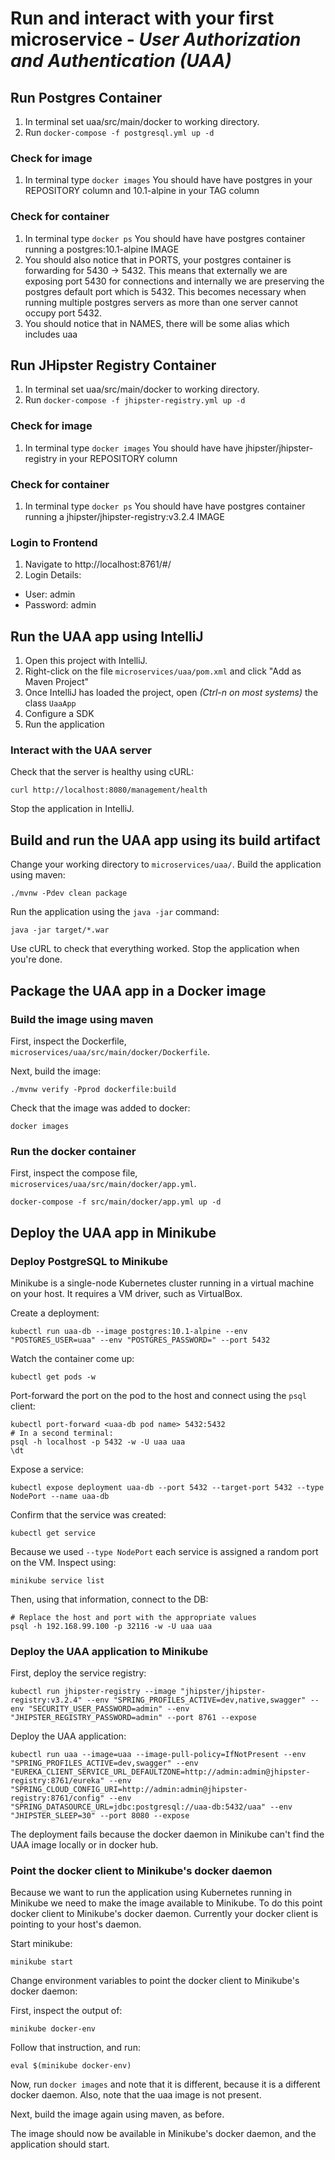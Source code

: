 # Run and interact with your first microservice - _User Authorization and Authentication (UAA)_

## Run Postgres Container
1. In terminal set uaa/src/main/docker to working directory.
2. Run `docker-compose -f postgresql.yml up -d`

### Check for image
1. In terminal type `docker images`
You should have have postgres in your REPOSITORY column and 10.1-alpine in your TAG column

### Check for container
1. In terminal type `docker ps`
You should have have postgres container running a postgres:10.1-alpine IMAGE
2. You should also notice that in PORTS, your postgres container is forwarding for 5430 -> 5432. This means that
externally we are exposing port 5430 for connections and internally we are preserving the postgres default port which is 5432.
This becomes necessary when running multiple postgres servers as more than one server cannot occupy port 5432.
3. You should notice that in NAMES, there will be some alias which includes uaa

## Run JHipster Registry Container
1. In terminal set uaa/src/main/docker to working directory.
2. Run `docker-compose -f jhipster-registry.yml up -d`

### Check for image
1. In terminal type `docker images`
You should have have jhipster/jhipster-registry in your REPOSITORY column

### Check for container
1. In terminal type `docker ps`
You should have have postgres container running a jhipster/jhipster-registry:v3.2.4 IMAGE

### Login to Frontend
1. Navigate to http://localhost:8761/#/ 
2. Login Details: 
- User: admin  
- Password: admin

## Run the UAA app using IntelliJ

1. Open this project with IntelliJ.
1. Right-click on the file `microservices/uaa/pom.xml` and click "Add as Maven Project"
1. Once IntelliJ has loaded the project, open _(Ctrl-n on most systems)_ the class `UaaApp`
1. Configure a SDK 
1. Run the application

### Interact with the UAA server

Check that the server is healthy using cURL:

    curl http://localhost:8080/management/health
    
Stop the application in IntelliJ.

## Build and run the UAA app using its build artifact

Change your working directory to `microservices/uaa/`. Build the application using maven:

    ./mvnw -Pdev clean package

Run the application using the `java -jar` command:

    java -jar target/*.war

Use cURL to check that everything worked. Stop the application when you're done.

## Package the UAA app in a Docker image

### Build the image using maven

First, inspect the Dockerfile, `microservices/uaa/src/main/docker/Dockerfile`.

Next, build the image:

    ./mvnw verify -Pprod dockerfile:build
    
Check that the image was added to docker:

    docker images

### Run the docker container

First, inspect the compose file, `microservices/uaa/src/main/docker/app.yml`.

    docker-compose -f src/main/docker/app.yml up -d

## Deploy the UAA app in Minikube

### Deploy PostgreSQL to Minikube

Minikube is a single-node Kubernetes cluster running in a virtual machine on your host. It requires a VM driver, such as
VirtualBox.

Create a deployment:

    kubectl run uaa-db --image postgres:10.1-alpine --env "POSTGRES_USER=uaa" --env "POSTGRES_PASSWORD=" --port 5432

Watch the container come up:

    kubectl get pods -w

Port-forward the port on the pod to the host and connect using the `psql` client:

    kubectl port-forward <uaa-db pod name> 5432:5432
    # In a second terminal:
    psql -h localhost -p 5432 -w -U uaa uaa 
    \dt

Expose a service:

    kubectl expose deployment uaa-db --port 5432 --target-port 5432 --type NodePort --name uaa-db

Confirm that the service was created:

    kubectl get service

Because we used `--type NodePort` each service is assigned a random port on the VM. Inspect using:

    minikube service list 

Then, using that information, connect to the DB:

    # Replace the host and port with the appropriate values
    psql -h 192.168.99.100 -p 32116 -w -U uaa uaa

### Deploy the UAA application to Minikube

First, deploy the service registry:

    kubectl run jhipster-registry --image "jhipster/jhipster-registry:v3.2.4" --env "SPRING_PROFILES_ACTIVE=dev,native,swagger" --env "SECURITY_USER_PASSWORD=admin" --env "JHIPSTER_REGISTRY_PASSWORD=admin" --port 8761 --expose
    
Deploy the UAA application:

    kubectl run uaa --image=uaa --image-pull-policy=IfNotPresent --env "SPRING_PROFILES_ACTIVE=dev,swagger" --env "EUREKA_CLIENT_SERVICE_URL_DEFAULTZONE=http://admin:admin@jhipster-registry:8761/eureka" --env "SPRING_CLOUD_CONFIG_URI=http://admin:admin@jhipster-registry:8761/config" --env "SPRING_DATASOURCE_URL=jdbc:postgresql://uaa-db:5432/uaa" --env "JHIPSTER_SLEEP=30" --port 8080 --expose

The deployment fails because the docker daemon in Minikube can't find the UAA image locally or in docker hub.

### Point the docker client to Minikube's docker daemon

Because we want to run the application using Kubernetes running in Minikube we need to make the image 
available to Minikube. To do this point docker client to Minikube's docker daemon. Currently your docker client is 
pointing to your host's daemon.

Start minikube:

    minikube start
    
Change environment variables to point the docker client to Minikube's docker daemon:

First, inspect the output of:

    minikube docker-env

Follow that instruction, and run: 

    eval $(minikube docker-env)
    
Now, run `docker images` and note that it is different, because it is a different docker daemon. Also, note that the 
uaa image is not present.

Next, build the image again using maven, as before.

The image should now be available in Minikube's docker daemon, and the application should start.
